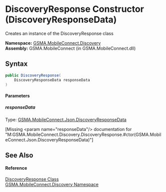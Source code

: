 DiscoveryResponse Constructor (DiscoveryResponseData)
=====================================================
Creates an instance of the DiscoveryResponse class

**Namespace:** [GSMA.MobileConnect.Discovery][1]  
**Assembly:** GSMA.MobileConnect (in GSMA.MobileConnect.dll)

Syntax
------

```csharp
public DiscoveryResponse(
	DiscoveryResponseData responseData
)
```

#### Parameters

##### *responseData*
Type: [GSMA.MobileConnect.Json.DiscoveryResponseData][2]  

[Missing &lt;param name="responseData"/> documentation for "M:GSMA.MobileConnect.Discovery.DiscoveryResponse.#ctor(GSMA.MobileConnect.Json.DiscoveryResponseData)"]



See Also
--------

#### Reference
[DiscoveryResponse Class][3]  
[GSMA.MobileConnect.Discovery Namespace][1]  

[1]: ../README.md
[2]: ../../GSMA.MobileConnect.Json/DiscoveryResponseData/README.md
[3]: README.md
[4]: ../../_icons/Help.png